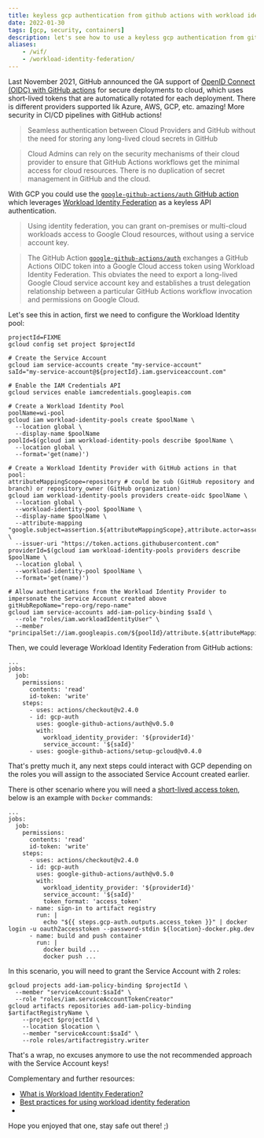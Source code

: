 ```yaml
---
title: keyless gcp authentication from github actions with workload identity federation
date: 2022-01-30
tags: [gcp, security, containers]
description: let's see how to use a keyless gcp authentication from github actions with workload identity federation
aliases:
    - /wif/
    - /workload-identity-federation/
---
```

Last November 2021, GitHub announced the GA support of [OpenID Connect (OIDC) with GitHub actions](https://github.blog/2021-11-23-secure-deployments-openid-connect-github-actions-generally-available/) for secure deployments to cloud, which uses short-lived tokens that are automatically rotated for each deployment. There is different providers supported lik Azure, AWS, GCP, etc. amazing! More security in CI/CD pipelines with GitHub actions!

> Seamless authentication between Cloud Providers and GitHub without the need for storing any long-lived cloud secrets in GitHub

> Cloud Admins can rely on the security mechanisms of their cloud provider to ensure that GitHub Actions workflows get the minimal access for cloud resources. There is no duplication of secret management in GitHub and the cloud.


With GCP you could use the [`google-github-actions/auth` GitHub action](https://cloud.google.com/blog/products/identity-security/enabling-keyless-authentication-from-github-actions) which leverages [Workload Identity Federation](https://cloud.google.com/blog/products/identity-security/enable-keyless-access-to-gcp-with-workload-identity-federation) as a keyless API authentication.

> Using identity federation, you can grant on-premises or multi-cloud workloads access to Google Cloud resources, without using a service account key.

> The GitHub Action [`google-github-actions/auth`](https://github.com/google-github-actions/auth) exchanges a GitHub Actions OIDC token into a Google Cloud access token using Workload Identity Federation. This obviates the need to export a long-lived Google Cloud service account key and establishes a trust delegation relationship between a particular GitHub Actions workflow invocation and permissions on Google Cloud.

Let's see this in action, first we need to configure the Workload Identity pool:
```
projectId=FIXME
gcloud config set project $projectId

# Create the Service Account
gcloud iam service-accounts create "my-service-account"
saId="my-service-account@${projectId}.iam.gserviceaccount.com"

# Enable the IAM Credentials API
gcloud services enable iamcredentials.googleapis.com

# Create a Workload Identity Pool
poolName=wi-pool
gcloud iam workload-identity-pools create $poolName \
  --location global \
  --display-name $poolName
poolId=$(gcloud iam workload-identity-pools describe $poolName \
  --location global \
  --format='get(name)')

# Create a Workload Identity Provider with GitHub actions in that pool:
attributeMappingScope=repository # could be sub (GitHub repository and branch) or repository_owner (GitHub organization)
gcloud iam workload-identity-pools providers create-oidc $poolName \
  --location global \
  --workload-identity-pool $poolName \
  --display-name $poolName \
  --attribute-mapping "google.subject=assertion.${attributeMappingScope},attribute.actor=assertion.actor,attribute.aud=assertion.aud" \
  --issuer-uri "https://token.actions.githubusercontent.com"
providerId=$(gcloud iam workload-identity-pools providers describe $poolName \
  --location global \
  --workload-identity-pool $poolName \
  --format='get(name)')

# Allow authentications from the Workload Identity Provider to impersonate the Service Account created above
gitHubRepoName="repo-org/repo-name"
gcloud iam service-accounts add-iam-policy-binding $saId \
  --role "roles/iam.workloadIdentityUser" \
  --member "principalSet://iam.googleapis.com/${poolId}/attribute.${attributeMappingScope}/${gitHubRepoName}"
```

Then, we could leverage Workload Identity Federation from GitHub actions:
```
...
jobs:
  job:
    permissions:
      contents: 'read'
      id-token: 'write'
    steps:
      - uses: actions/checkout@v2.4.0
      - id: gcp-auth
        uses: google-github-actions/auth@v0.5.0
        with:
          workload_identity_provider: '${providerId}'
          service_account: '${saId}'
      - uses: google-github-actions/setup-gcloud@v0.4.0
```

That's pretty much it, any next steps could interact with GCP depending on the roles you will assign to the associated Service Account created earlier.

There is other scenario where you will need a [short-lived access token](https://github.com/google-github-actions/auth#generating-an-oauth-20-access-token), below is an example with `Docker` commands:
```
...
jobs:
  job:
    permissions:
      contents: 'read'
      id-token: 'write'
    steps:
      - uses: actions/checkout@v2.4.0
      - id: gcp-auth
        uses: google-github-actions/auth@v0.5.0
        with:
          workload_identity_provider: '${providerId}'
          service_account: '${saId}'
          token_format: 'access_token'
      - name: sign-in to artifact registry
        run: |
          echo "${{ steps.gcp-auth.outputs.access_token }}" | docker login -u oauth2accesstoken --password-stdin ${location}-docker.pkg.dev
      - name: build and push container
        run: |
          docker build ...
          docker push ...
```
In this scenario, you will need to grant the Service Account with 2 roles:
```
gcloud projects add-iam-policy-binding $projectId \
  --member "serviceAccount:$saId" \
  --role "roles/iam.serviceAccountTokenCreator"
gcloud artifacts repositories add-iam-policy-binding $artifactRegistryName \
    --project $projectId \
    --location $location \
    --member "serviceAccount:$saId" \
    --role roles/artifactregistry.writer
```

That's a wrap, no excuses anymore to use the not recommended approach with the Service Account keys!

Complementary and further resources:
- [What is Workload Identity Federation?](https://youtu.be/4vajaXzHN08)
- [Best practices for using workload identity federation](https://cloud.google.com/iam/docs/best-practices-for-using-workload-identity-federation)
- []()

Hope you enjoyed that one, stay safe out there! ;)